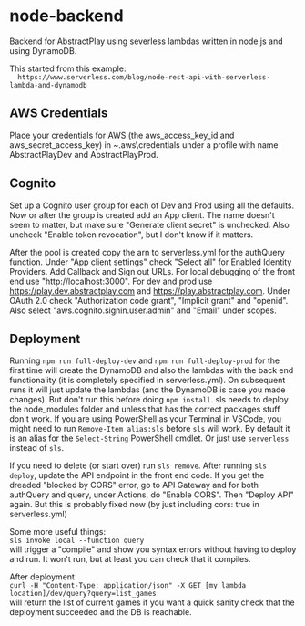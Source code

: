 # node-backend
Backend for AbstractPlay using severless lambdas written in node.js and using DynamoDB.

This started from this example:  
```  https://www.serverless.com/blog/node-rest-api-with-serverless-lambda-and-dynamodb```

## AWS Credentials
Place your credentials for AWS (the aws_access_key_id and aws_secret_access_key) in ~\.aws\credentials under a profile with name AbstractPlayDev and AbstractPlayProd.

## Cognito 
Set up a Cognito user group for each of Dev and Prod using all the defaults. Now or after the group is created add an App client. The name doesn't seem to matter, but make sure "Generate client secret" is unchecked. Also uncheck "Enable token revocation", but I don't know if it matters. 

After the pool is created copy the arn to serverless.yml for the authQuery function. Under "App client settings" check "Select all" for Enabled Identity Providers. Add Callback and Sign out URLs. For local debugging of the front end use "http://localhost:3000". For dev and prod use https://play.dev.abstractplay.com and https://play.abstractplay.com. Under OAuth 2.0 check "Authorization code grant", "Implicit grant" and "openid". Also select "aws.cognito.signin.user.admin" and "Email" under scopes.

## Deployment
Running
```npm run full-deploy-dev```
and
```npm run full-deploy-prod```
for the first time will create the DynamoDB and also the lambdas with the back end functionality (it is completely specified in serverless.yml). On subsequent runs it will just update the lambdas (and the DynamoDB is case you made changes).
But don't run this before doing ```npm install```. sls needs to deploy the node_modules folder and unless that has the correct packages stuff don't work. If you are using PowerShell as your Terminal in VSCode, you might need to run `Remove-Item alias:sls` before `sls` will work. By default it is an alias for the `Select-String` PowerShell cmdlet. Or just use `serverless` instead of `sls`.

If you need to delete (or start over) run ```sls remove```. After running `sls deploy`, update the API endpoint in the front end code. If you get the dreaded "blocked by CORS" error, go to API Gateway and for both authQuery and query, under Actions, do "Enable CORS". Then "Deploy API" again. But this is probably fixed now (by just including cors: true in serverless.yml)

Some more useful things:  
```sls invoke local --function query```  
will trigger a "compile" and show you syntax errors without having to deploy and run. It won't run, but at least you can check that it compiles.

After deployment  
```curl -H "Content-Type: application/json" -X GET [my lambda location]/dev/query?query=list_games```  
will return the list of current games if you want a quick sanity check that the deployment succeeded and the DB is reachable.
  
